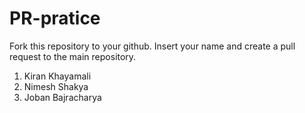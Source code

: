 # PR-pratice
Fork this repository to your github. Insert your name and create a pull request to the main repository.
1. Kiran Khayamali
2. Nimesh Shakya
3. Joban Bajracharya
